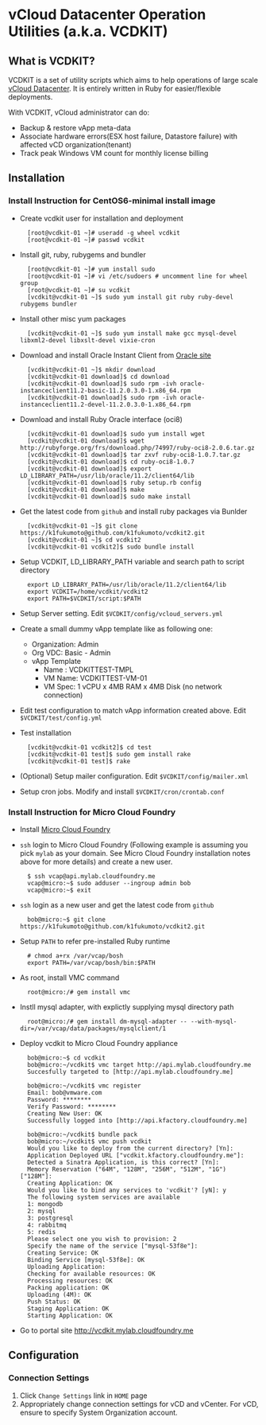 vCloud Datacenter Operation Utilities (a.k.a. VCDKIT)
=====================================================

What is VCDKIT?
---------------

VCDKIT is a set of utility scripts which aims to help operations of
large scale [vCloud Datacenter](http://www.vmware.com/solutions/cloud-computing/public-cloud/vcloud-datacenter-services.html).
It is entirely written in Ruby for easier/flexible deployments.

With VCDKIT, vCloud administrator can do:

* Backup & restore vApp meta-data 
* Associate hardware errors(ESX host failure, Datastore failure) with affected vCD organization(tenant)
* Track peak Windows VM count for monthly license billing

Installation
---------------

### Install Instruction for CentOS6-minimal install image

* Create vcdkit user for installation and deployment

        [root@vcdkit-01 ~]# useradd -g wheel vcdkit
        [root@vcdkit-01 ~]# passwd vcdkit

* Install git, ruby, rubygems and bundler

        [root@vcdkit-01 ~]# yum install sudo
        [root@vcdkit-01 ~]# vi /etc/sudoers # uncomment line for wheel group
        [root@vcdkit-01 ~]# su vcdkit
        [vcdkit@vcdkit-01 ~]$ sudo yum install git ruby ruby-devel rubygems bundler

* Install other misc yum packages

        [vcdkit@vcdkit-01 ~]$ sudo yum install make gcc mysql-devel libxml2-devel libxslt-devel vixie-cron

* Download and install Oracle Instant Client from [Oracle site](http://www.oracle.com/technetwork/database/features/instant-client/index-097480.html)

        [vcdkit@vcdkit-01 ~]$ mkdir download
        [vcdkit@vcdkit-01 download]$ cd download
        [vcdkit@vcdkit-01 download]$ sudo rpm -ivh oracle-instanceclient11.2-basic-11.2.0.3.0-1.x86_64.rpm
        [vcdkit@vcdkit-01 download]$ sudo rpm -ivh oracle-instanceclient11.2-devel-11.2.0.3.0-1.x86_64.rpm

* Download and install Ruby Oracle interface (oci8)

        [vcdkit@vcdkit-01 download]$ sudo yum install wget
        [vcdkit@vcdkit-01 download]$ wget http://rubyforge.org/frs/download.php/74997/ruby-oci8-2.0.6.tar.gz
        [vcdkit@vcdkit-01 download]$ tar zxvf ruby-oci8-1.0.7.tar.gz
        [vcdkit@vcdkit-01 download]$ cd ruby-oci8-1.0.7
        [vcdkit@vcdkit-01 download]$ export LD_LIBRARY_PATH=/usr/lib/oracle/11.2/client64/lib
        [vcdkit@vcdkit-01 download]$ ruby setup.rb config
        [vcdkit@vcdkit-01 download]$ make
        [vcdkit@vcdkit-01 download]$ sudo make install

* Get the latest code from `github` and install ruby packages via Bunlder

        [vcdkit@vcdkit-01 ~]$ git clone https://k1fukumoto@github.com/k1fukumoto/vcdkit2.git
        [vcdkit@vcdkit-01 ~]$ cd vcdkit2
        [vcdkit@vcdkit-01 vcdkit2]$ sudo bundle install

* Setup VCDKIT, LD_LIBRARY_PATH variable and search path to script directory

        export LD_LIBRARY_PATH=/usr/lib/oracle/11.2/client64/lib
        export VCDKIT=/home/vcdkit/vcdkit2
        export PATH=$VCDKIT/script:$PATH         

* Setup Server setting. Edit `$VCDKIT/config/vcloud_servers.yml`

* Create a small dummy vApp template like as following one:
  * Organization: Admin
  * Org VDC: Basic - Admin
  * vApp Template
    * Name : VCDKITTEST-TMPL
    * VM Name: VCDKITTEST-VM-01
    * VM Spec: 1 vCPU x 4MB RAM x 4MB Disk (no network connection)

* Edit test configuration to match vApp information created above. Edit `$VCDKIT/test/config.yml`      

* Test installation
        
        [vcdkit@vcdkit-01 vcdkit2]$ cd test
        [vcdkit@vcdkit-01 test]$ sudo gem install rake
        [vcdkit@vcdkit-01 test]$ rake

* (Optional) Setup mailer configuration. Edit `$VCDKIT/config/mailer.xml`
* Setup cron jobs. Modify and install `$VCDKIT/cron/crontab.conf`

### Install Instruction for Micro Cloud Foundry

* Install [Micro Cloud Foundry](https://www.cloudfoundry.com/micro)
* `ssh` login to Micro Cloud Foundry (Following example is assuming 
  you pick `mylab` as your domain. See Micro Cloud Foundry installation 
  notes above for more details) and create a new user.

        $ ssh vcap@api.mylab.cloudfoundry.me
        vcap@micro:~$ sudo adduser --ingroup admin bob
        vcap@micro:~$ exit

* `ssh` login as a new user and get the latest code from `github`

        bob@micro:~$ git clone https://k1fukumoto@github.com/k1fukumoto/vcdkit2.git

* Setup `PATH` to refer pre-installed Ruby runtime

        # chmod a+rx /var/vcap/bosh
        export PATH=/var/vcap/bosh/bin:$PATH

* As root, install VMC command

        root@micro:/# gem install vmc

* Instll mysql adapter, with explictly supplying mysql directory path

        root@micro:/# gem install dm-mysql-adapter -- --with-mysql-dir=/var/vcap/data/packages/mysqlclient/1

* Deploy vcdkit to Micro Cloud Foundry appliance

        bob@micro:~$ cd vcdkit
        bob@micro:~/vcdkit$ vmc target http://api.mylab.cloudfoundry.me
        Succesfully targeted to [http://api.mylab.cloudfoundry.me]

        bob@micro:~/vcdkit$ vmc register
        Email: bob@vmware.com
        Password: ********
        Verify Password: ********
        Creating New User: OK
        Successfully logged into [http://api.kfactory.cloudfoundry.me]

        bob@micro:~/vcdkit$ bundle pack
        bob@micro:~/vcdkit$ vmc push vcdkit
        Would you like to deploy from the current directory? [Yn]: 
        Application Deployed URL ["vcdkit.kfactory.cloudfoundry.me"]: 
        Detected a Sinatra Application, is this correct? [Yn]: 
        Memory Reservation ("64M", "128M", "256M", "512M", "1G") ["128M"]: 
        Creating Application: OK
        Would you like to bind any services to 'vcdkit'? [yN]: y
        The following system services are available
        1: mongodb
        2: mysql
        3: postgresql
        4: rabbitmq
        5: redis
        Please select one you wish to provision: 2
        Specify the name of the service ["mysql-53f8e"]: 
        Creating Service: OK
        Binding Service [mysql-53f8e]: OK
        Uploading Application:
        Checking for available resources: OK
        Processing resources: OK
        Packing application: OK
        Uploading (4M): OK   
        Push Status: OK
        Staging Application: OK
        Starting Application: OK

* Go to portal site http://vcdkit.mylab.cloudfoundry.me

Configuration
---------------

### Connection Settings

1.  Click `Change Settings` link in `HOME` page
1.  Appropriately change connection settings for vCD and vCenter.
    For vCD, ensure to specify System Organization account. 

